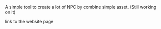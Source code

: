 A simple tool to create a lot of NPC by combine simple asset.
(Still working on it)

link to the website page 
